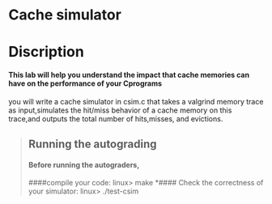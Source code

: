 # Cache simulator

# Discription 
#### This lab will help you understand the impact that cache memories can have on the performance of your Cprograms
you will write a cache simulator in csim.c that takes a valgrind memory trace as input,simulates the hit/miss behavior of a cache memory on this trace,and outputs the total number of hits,misses, and evictions.

>## Running the autograding 
>
>#### Before running the autograders,
>####compile your code: linux> make
>*#### Check the correctness of your simulator: linux> ./test-csim




